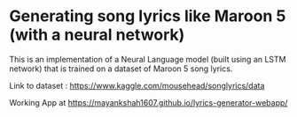 # Generating song lyrics like Maroon 5 (with a neural network)

This is an implementation of a Neural Language model (built using an LSTM network) that is trained on a dataset of Maroon 5 song lyrics.


Link to dataset : https://www.kaggle.com/mousehead/songlyrics/data

Working App at https://mayankshah1607.github.io/lyrics-generator-webapp/
